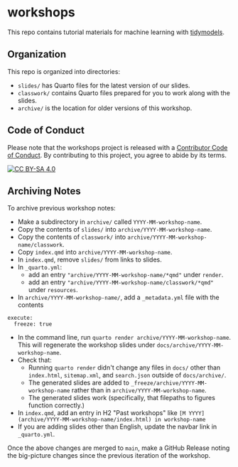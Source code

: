 # workshops

This repo contains tutorial materials for machine learning with [tidymodels](https://www.tidymodels.org/).

## Organization

This repo is organized into directories:

-   `slides/` has Quarto files for the latest version of our slides.
-   `classwork/` contains Quarto files prepared for you to work along with the slides.
-   `archive/` is the location for older versions of this workshop.

## Code of Conduct

Please note that the workshops project is released with a [Contributor Code of Conduct](https://contributor-covenant.org/version/2/1/CODE_OF_CONDUCT.html).
By contributing to this project, you agree to abide by its terms.

[![CC BY-SA 4.0](https://licensebuttons.net/l/by-sa/4.0/88x31.png)](http://creativecommons.org/licenses/by-sa/4.0/)

## Archiving Notes

To archive previous workshop notes:

* Make a subdirectory in `archive/` called `YYYY-MM-workshop-name`.
* Copy the contents of `slides/` into `archive/YYYY-MM-workshop-name`.
* Copy the contents of `classwork/` into `archive/YYYY-MM-workshop-name/classwork`.
* Copy `index.qmd` into `archive/YYYY-MM-workshop-name`.
* In `index.qmd`, remove `slides/` from links to slides.
* In `_quarto.yml`:
	* add an entry `"archive/YYYY-MM-workshop-name/*qmd"` under `render`.
	* add an entry `"archive/YYYY-MM-workshop-name/classwork/*qmd"` under `resources`.
* In `archive/YYYY-MM-workshop-name/`, add a `_metadata.yml` file with the contents
```
execute:
  freeze: true
```
* In the command line, run `quarto render archive/YYYY-MM-workshop-name`. This will regenerate the workshop slides under `docs/archive/YYYY-MM-workshop-name`.
* Check that:
	* Running `quarto render` didn't change any files in `docs/` other than `index.html`, `sitemap.xml`, and `search.json` outside of `docs/archive/`.
	* The generated slides are added to `_freeze/archive/YYYY-MM-workshop-name` rather than in `archive/YYYY-MM-workshop-name`. 
	* The generated slides work (specifically, that filepaths to figures function correctly.)
* In `index.qmd`, add an entry in H2 "Past workshops" like `[M YYYY](archive/YYYY-MM-workshop-name/index.html) in workshop-name`
* If you are adding slides other than English, update the navbar link in `_quarto.yml`.

Once the above changes are merged to `main`, make a GitHub Release noting the big-picture changes since the previous iteration of the workshop.

